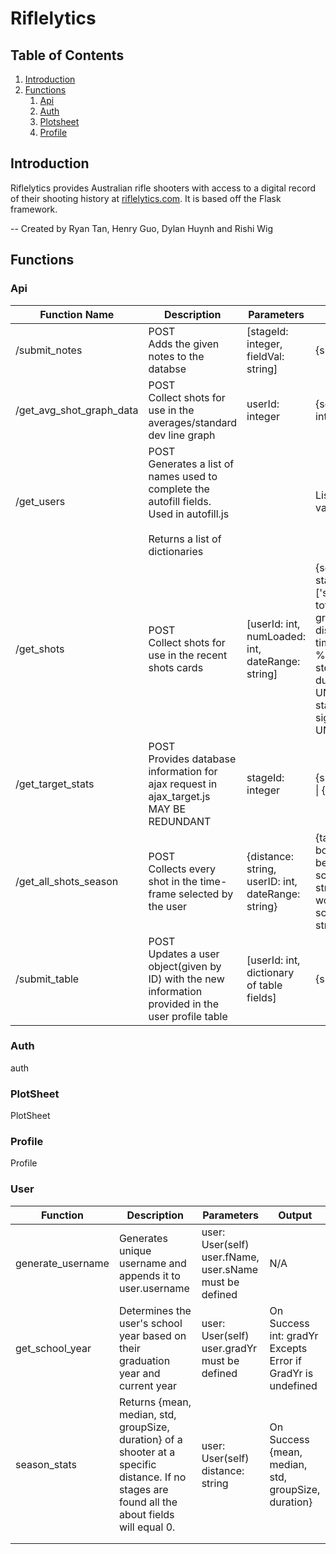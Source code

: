 # Riflelytics
## Table of Contents
1. [Introduction](#introduction)
2. [Functions](#functions)
   1. [Api](#functions_api)
   2. [Auth](#functions_auth)
   3. [Plotsheet](#functions_plotsheet)
   4. [Profile](#functions_profile)

<a name="introduction"></a>
## Introduction
Riflelytics provides Australian rifle shooters with access to a digital record of their shooting history at 
[riflelytics.com](https://www.riflelytics.com/). It is based off the Flask framework.


-- Created by Ryan Tan, Henry Guo, Dylan Huynh and Rishi Wig

<a name="functions"></a>
## Functions

<a name="functions_api"></a>
### Api
| Function Name            | Description                                                                                                                            | Parameters                                                    | Output                                                                                                                                                                                                                                      |
|--------------------------|----------------------------------------------------------------------------------------------------------------------------------------|---------------------------------------------------------------|---------------------------------------------------------------------------------------------------------------------------------------------------------------------------------------------------------------------------------------------|
| /submit_notes            | POST<br/>Adds the given notes to the databse                                                                                           | [stageId: integer, <br/>fieldVal: string]                     | {success: 'success'}                                                                                                                                                                                                                        |
| /get_avg_shot_graph_data | POST<br/>Collect shots for use in the averages/standard dev line graph                                                                 | userId: integer                                               | {scores: int[], times: int[], sd: int[]}                                                                                                                                                                                                    |
| /get_users               | POST<br/>Generates a list of names used to complete the autofill fields. Used in autofill.js <br/><br/> Returns a list of dictionaries |                                                               | List of {label: string, value: string}                                                                                                                                                                                                      |
| /get_shots               | POST<br/>Collect shots for use in the recent shots cards                                                                               | [userId: int,<br/>numLoaded: int,<br/>dateRange: string]      | {scores: stage.format_shots()['scores'],<br/> totalScore: string, <br/> groupSize: int, <br/> distance: string, <br/> timestamp: '%d %b %Y %I:%M %p', <br/> std: int, <br/> duration: UNKNOWN, <br/> stageId: int, <br/> sighters: UNKNOWN} |
| /get_target_stats        | POST<br/>Provides database information for ajax request in ajax_target.js<br/>MAY BE REDUNDANT                                         | stageId: integer                                              | {success: 'success'} &#124; {error: 'userID'}                                                                                                                                                                                               |
| /get_all_shots_season    | POST<br/>Collects every shot in the time-frame selected by the user                                                                    | {distance: string,<br/> userID: int, <br/> dateRange: string} | {target, <br/> boxPlot: int[], <br/> bestStage: {id: int, score: int, time: string}, <br/> worstStage: {id: int, score: int, time: string}}                                                                                                 |
| /submit_table            | POST<br/>Updates a user object(given by ID) with the new information provided in the user profile table                                | [userId: int, dictionary of table fields]                     | {success: 'success'}                                                                                                                                                                                                                        |

<a name="functions_auth"></a>
### Auth
auth

<a name="functions_plotsheet"></a>
### PlotSheet
PlotSheet
<a name="functions_profile"></a>

### Profile
Profile

### User

| Function          | Description                                                                                                                                     | Parameters                                                    | Output                                                                         |
|-------------------|-------------------------------------------------------------------------------------------------------------------------------------------------|---------------------------------------------------------------|--------------------------------------------------------------------------------|
| generate_username | Generates unique username and appends it to user.username                                                                                       | user: User(self) <br/> user.fName, user.sName must be defined | N/A                                                                            |
| get_school_year   | Determines the user's school year based on their graduation year and current year                                                               | user: User(self) <br/> user.gradYr must be defined            | On Success <br/>     int: gradYr <br/>Excepts Error if<br/>GradYr is undefined |
| season_stats      | Returns {mean, median, std, groupSize, duration} of a shooter at a specific distance. If no stages are found all the about fields will equal 0. | user: User(self) <br/> distance: string                       | On Success <br/> {mean, median, std, groupSize, duration}                      |
|                   |                                                                                                                                                 |                                                               |                                                                                |
|                   |                                                                                                                                                 |                                                               |                                                                                |

